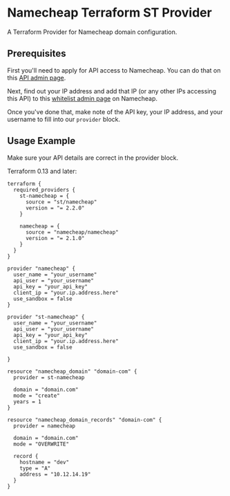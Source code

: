 # Namecheap Terraform ST Provider

A Terraform Provider for Namecheap domain configuration.

## Prerequisites

First you'll need to apply for API access to Namecheap. You can do that on
this [API admin page](https://ap.www.namecheap.com/settings/tools/apiaccess/).

Next, find out your IP address and add that IP (or any other IPs accessing this API) to
this [whitelist admin page](https://ap.www.namecheap.com/settings/tools/apiaccess/whitelisted-ips) on Namecheap.

Once you've done that, make note of the API key, your IP address, and your username to fill into our `provider` block.

## Usage Example

Make sure your API details are correct in the provider block.

Terraform 0.13 and later:

```hcl
terraform {
  required_providers {
    st-namecheap = {
      source = "st/namecheap"
      version = "= 2.2.0"
    }

    namecheap = {
      source = "namecheap/namecheap"
      version = "= 2.1.0"
    }
  }
}

provider "namecheap" {
  user_name = "your_username"
  api_user = "your_username"
  api_key = "your_api_key"
  client_ip = "your.ip.address.here"
  use_sandbox = false
}

provider "st-namecheap" {
  user_name = "your_username"
  api_user = "your_username"
  api_key = "your_api_key"
  client_ip = "your.ip.address.here"
  use_sandbox = false
  
}

resource "namecheap_domain" "domain-com" {
  provider = st-namecheap
  
  domain = "domain.com"
  mode = "create"
  years = 1
}

resource "namecheap_domain_records" "domain-com" {
  provider = namecheap
  
  domain = "domain.com"
  mode = "OVERWRITE"

  record {
    hostname = "dev"
    type = "A"
    address = "10.12.14.19"
  }
}

```

